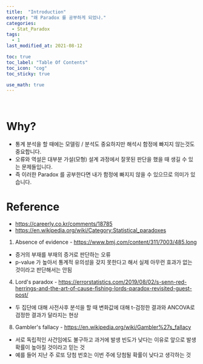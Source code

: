 ```yaml
---
title:  "Introduction"
excerpt: "왜 Paradox 를 공부하게 되었나."
categories:
  - Stat_Paradox
tags:
  - 1
last_modified_at: 2021-08-12

toc: true
toc_label: "Table Of Contents"
toc_icon: "cog"
toc_sticky: true

use_math: true
---
```


<br>

# Why?

- 통계 분석을 할 때에는 모델링 / 분석도 중요하지만 해석시 함정에 빠지지 않는것도 중요합니다. 
- 오류와 역설은 대부분 가설(모형) 설계 과정에서 잘못된 판단을 했을 때 생길 수 있는 문제들입니다. 
- 즉 이러한 Paradox 를 공부한다면 내가 함정에 빠지지 않을 수 있으므로 의미가 있습니다.

# Reference 

- https://careerly.co.kr/comments/18785
- https://en.wikipedia.org/wiki/Category:Statistical_paradoxes

1) Absence of evidence - https://www.bmj.com/content/311/7003/485.long

- 증거의 부재를 부재의 증거로 판단하는 오류
- p-value 가 높아서 통계적 유의성을 갖지 못한다고 해서 실제 아무런 효과가 없는 것이라고 판단해서는 안됨

4) Lord's paradox - https://errorstatistics.com/2019/08/02/s-senn-red-herrings-and-the-art-of-cause-fishing-lords-paradox-revisited-guest-post/

- 두 집단에 대해 사전사후 분석을 할 때 변화값에 대해 t-검정한 결과와 ANCOVA로 검정한 결과가 달라지는 현상

8) Gambler's fallacy - https://en.wikipedia.org/wiki/Gambler%27s_fallacy
- 서로 독립적인 사건임에도 불구하고 과거에 발생 빈도가 낮다는 이유로 앞으로 발생 확률이 높아질 것이라고 믿는 것
- 예를 들어 지난 주 로또 당첨 번호는 이번 주에 당첨될 확률이 낮다고 생각하는 것
